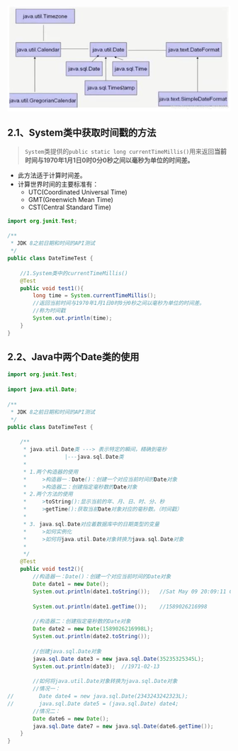![img](./assets/image-1668758727603-1.png)

## 2.1、System类中获取时间戳的方法

> `System`类提供的`public static long currentTimeMillis()`用来返回**当前时间与1970年1月1日0时0分0秒之间以毫秒为单位的时间差。**

- 此方法适于计算时间差。
- 计算世界时间的主要标准有：
  - UTC(Coordinated Universal Time)
  - GMT(Greenwich Mean Time)
  - CST(Central Standard Time)

```java
import org.junit.Test;

/**
 * JDK 8之前日期和时间的API测试
 */
public class DateTimeTest { 

    //1.System类中的currentTimeMillis()
    @Test
    public void test1(){ 
        long time = System.currentTimeMillis();
        //返回当前时间与1970年1月1日0时0分0秒之间以毫秒为单位的时间差。
        //称为时间戳
        System.out.println(time);
    }
}
```

## 2.2、Java中两个Date类的使用

```java
import org.junit.Test;

import java.util.Date;

/**
 * JDK 8之前日期和时间的API测试
 */
public class DateTimeTest { 

    /**
     * java.util.Date类 ---> 表示特定的瞬间，精确到毫秒
     *            |---java.sql.Date类
     *
     * 1.两个构造器的使用
     *     >构造器一：Date()：创建一个对应当前时间的Date对象
     *     >构造器二：创建指定毫秒数的Date对象
     * 2.两个方法的使用
     *     >toString():显示当前的年、月、日、时、分、秒
     *     >getTime():获取当前Date对象对应的毫秒数。（时间戳）
     *
     * 3. java.sql.Date对应着数据库中的日期类型的变量
     *     >如何实例化
     *     >如何将java.util.Date对象转换为java.sql.Date对象
     *
     */
    @Test
    public void test2(){ 
        //构造器一：Date()：创建一个对应当前时间的Date对象
        Date date1 = new Date();
        System.out.println(date1.toString());   //Sat May 09 20:09:11 CST 2020

        System.out.println(date1.getTime());    //1589026216998

        //构造器二：创建指定毫秒数的Date对象
        Date date2 = new Date(1589026216998L);
        System.out.println(date2.toString());

        //创建java.sql.Date对象
        java.sql.Date date3 = new java.sql.Date(35235325345L);
        System.out.println(date3);  //1971-02-13

        //如何将java.util.Date对象转换为java.sql.Date对象
        //情况一：
//        Date date4 = new java.sql.Date(2343243242323L);
//        java.sql.Date date5 = (java.sql.Date) date4;
        //情况二：
        Date date6 = new Date();
        java.sql.Date date7 = new java.sql.Date(date6.getTime());
    }
}
```